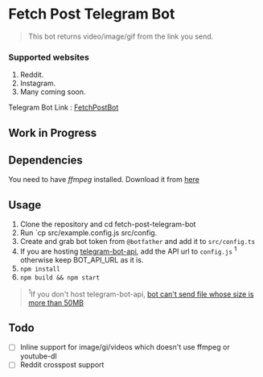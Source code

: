 # Fetch Post Telegram Bot 
>This bot returns video/image/gif from the link you send.

### Supported websites
1. Reddit.
2. Instagram.
3. Many coming soon.

Telegram Bot Link : [FetchPostBot](https://t.me/fetchpost)

## Work in Progress

## Dependencies
You need to have *ffmpeg* installed. Download it from [here](https://ffmpeg.org/download.html)
## Usage
1. Clone the repository and cd fetch-post-telegram-bot
2. Run `cp src/example.config.js src/config.
3. Create and grab bot token from `@botfather` and add it to `src/config.ts`
4. If you are hosting [telegram-bot-api](https://github.com/tdlib/telegram-bot-api), add the API url to `config.js` <sup>1</sup> otherwise keep BOT_API_URL as it is.
5. `npm install`
6. `npm build && npm start`

><sup>1</sup>If you don't host telegram-bot-api, [bot can't send file whose size is more than 50MB](https://core.telegram.org/bots/api#sending-files)


## Todo
  - [ ] Inline support for image/gi/videos which doesn't use ffmpeg or youtube-dl
  - [ ] Reddit crosspost support
